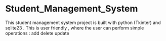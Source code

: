 # Student_Management_System 
This student management system project is built with python (Tkinter) and sqlite23 .
This is user friendly , where the user can perform simple operations :
add 
delete
update 
